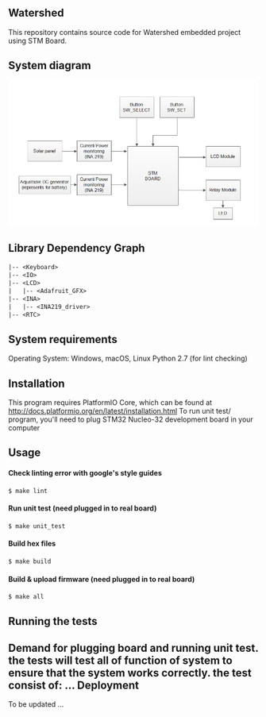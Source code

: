 Watershed
--------------
This repository contains source code for Watershed embedded project using STM Board.

System diagram
--------------
![system diagram](https://raw.githubusercontent.com/DuaNguyen/watershed/master/system_diagram.png)

Library Dependency Graph
--------------
```
|-- <Keyboard>
|-- <IO>
|-- <LCD>
|   |-- <Adafruit_GFX>
|-- <INA>
|   |-- <INA219_driver>
|-- <RTC>
```

System requirements
--------------
Operating System: 
Windows, macOS, Linux
Python 2.7 (for lint checking)
 	
 	


Installation
--------------
This program requires PlatformIO Core, which can be found at http://docs.platformio.org/en/latest/installation.html
To run unit test/ program, you'll need to plug STM32 Nucleo-32 development board in your computer

Usage
--------------
#### Check linting error with google's style guides
```shell
$ make lint
```
#### Run unit test (need plugged in to real board)
```shell
$ make unit_test
```
#### Build hex files
```shell
$ make build
```
#### Build & upload firmware (need plugged in to real board)
```shell
$ make all
```
Running the tests
--------------
Demand for plugging board and running unit test. the tests will test all of function of system to ensure that
the system works correctly. 
the test consist of: ...
Deployment
--------------

To be updated ...
